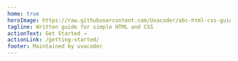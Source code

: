 ```yaml
---
home: true
heroImage: https://raw.githubusercontent.com/Uvacoder/abc-html-css-guide/main/images/IMG_5783.jpg
tagline: Written guide for simple HTML and CSS 
actionText: Get Started →
actionLink: /getting-started/
footer: Maintained by uvacoder
---
```


